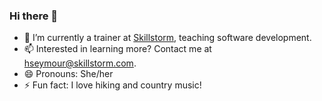 ### Hi there 👋

- 🔭 I’m currently a trainer at [Skillstorm](https://skillstorm.com/), teaching software development.
- 📫 Interested in learning more? Contact me at hseymour@skillstorm.com.
- 😄 Pronouns: She/her
- ⚡ Fun fact: I love hiking and country music!
